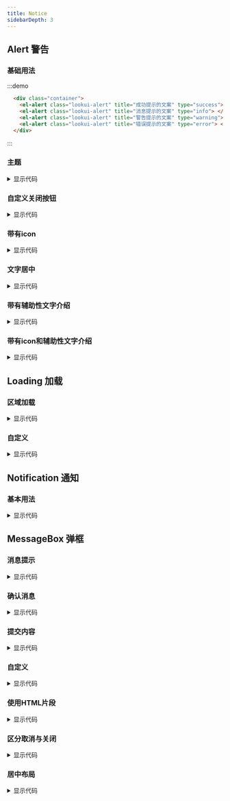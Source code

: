 ```yaml
---
title: Notice
sidebarDepth: 3
---
```

## Alert 警告

### 基础用法

<!-- <alert-base style="margin-top:24px" /> -->

:::demo 
```html
  <div class="container">
    <el-alert class="lookui-alert" title="成功提示的文案" type="success"> </el-alert>
    <el-alert class="lookui-alert" title="消息提示的文案" type="info"> </el-alert>
    <el-alert class="lookui-alert" title="警告提示的文案" type="warning"> </el-alert>
    <el-alert class="lookui-alert" title="错误提示的文案" type="error"> </el-alert>
  </div>
```
:::

<!-- <details>
  <summary>显示代码</summary>

  <<< @/docs/.vuepress/documents/alert/base.md
</details> -->

### 主题

<alert-theme style="margin-top:24px" />

<details>
  <summary>显示代码</summary>

  <<< @/docs/.vuepress/documents/alert/theme.md
</details>

### 自定义关闭按钮

<alert-diy-close-btn style="margin-top:24px" />

<details>
  <summary>显示代码</summary>

  <<< @/docs/.vuepress/documents/alert/diy-close-btn.md
</details>

### 带有icon

<alert-has-icon style="margin-top:24px" />

<details>
  <summary>显示代码</summary>

  <<< @/docs/.vuepress/documents/alert/has-icon.md
</details>

### 文字居中

<alert-center style="margin-top:24px" />

<details>
  <summary>显示代码</summary>

  <<< @/docs/.vuepress/documents/alert/center.md
</details>

### 带有辅助性文字介绍

<alert-auxiliary-text style="margin-top:24px" />

<details>
  <summary>显示代码</summary>

  <<< @/docs/.vuepress/documents/alert/auxiliary-text.md
</details>

### 带有icon和辅助性文字介绍

<alert-icon-auxiliary-text style="margin-top:24px" />

<details>
  <summary>显示代码</summary>

  <<< @/docs/.vuepress/documents/alert/icon-auxiliary-text.md
</details>


## Loading 加载

### 区域加载

<loading-common style="margin-top:24px" />

<details>
  <summary>显示代码</summary>

  <<< @/docs/.vuepress/documents/loading/common.md
</details>

### 自定义

<loading-diy style="margin-top:24px" />

<details>
  <summary>显示代码</summary>

  <<< @/docs/.vuepress/documents/loading/diy.md
</details>


## Notification 通知
### 基本用法

<notification-base style="margin-top:24px" />

<details>
  <summary>显示代码</summary>

  <<< @/docs/.vuepress/documents/notification/base.md
</details>

## MessageBox 弹框
### 消息提示

<message-box-tips style="margin-top:24px" />

<details>
  <summary>显示代码</summary>

  <<< @/docs/.vuepress/documents/message-box/tips.md
</details>

### 确认消息

<message-box-confirm style="margin-top:24px" />

<details>
  <summary>显示代码</summary>

  <<< @/docs/.vuepress/documents/message-box/confirm.md
</details>

### 提交内容

<message-box-commit style="margin-top:24px" />

<details>
  <summary>显示代码</summary>

  <<< @/docs/.vuepress/documents/message-box/commit.md
</details>

### 自定义

<message-box-diy style="margin-top:24px" />

<details>
  <summary>显示代码</summary>

  <<< @/docs/.vuepress/documents/message-box/diy.md
</details>

### 使用HTML片段

<message-box-html style="margin-top:24px" />

<details>
  <summary>显示代码</summary>

  <<< @/docs/.vuepress/documents/message-box/html.md
</details>

### 区分取消与关闭

<message-box-distinguish style="margin-top:24px" />

<details>
  <summary>显示代码</summary>

  <<< @/docs/.vuepress/documents/message-box/distinguish.md
</details>

### 居中布局

<message-box-center style="margin-top:24px" />

<details>
  <summary>显示代码</summary>

  <<< @/docs/.vuepress/documents/message-box/center.md
</details>



